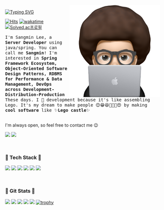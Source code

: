
<img src="./image/profile.png" align="right" height="300"/>
  
[![Typing SVG](https://readme-typing-svg.herokuapp.com/?color=f0f6fc&background=0D1117&height=35&width=145&lines=Sangmin+Lee&font=Redressed&size=30&duration=2000&pause=1000&vCenter=true)](https://git.io/typing-svg)

[![Hits](https://hits.seeyoufarm.com/api/count/incr/badge.svg?url=https%3A%2F%2Fgithub.com%2Fsangmin2dev%2F&count_bg=%23FF5252&title_bg=%23555555&icon=&icon_color=%23E7E7E7&title=views&edge_flat=false)](https://hits.seeyoufarm.com)
[![wakatime](https://wakatime.com/badge/user/018c4e0b-bfee-4c84-b84d-4a8a3df18636.svg)](https://wakatime.com/@018c4e0b-bfee-4c84-b84d-4a8a3df18636)
[![Solved.ac프로필](http://mazassumnida.wtf/api/mini/generate_badge?boj=sangmin2dev)](https://solved.ac/sangmin2dev)

<samp>I'm Sangmin Lee, a **Server Developer** using java/spring. You can call me **Sangmin**! I'm interested in **Spring Framework Ecosystem, Object-Oriented Software Design Patterns, RDBMS for Performance & Data Management, DevOps across Development-Distribution-Production** These days.  I 🩵 development because it's like assembling Lego. It's my dream to make people 😊😁😆🤤🤑🤩😍 by making **cool software** like ✨**Lego castle**✨ <br><br>

I'm always open, so feel free to contact me 😉

<a href="http://sangmin2dev.gitbook.io/dev"><img src="https://img.shields.io/badge/Blog-3884FF?style=plastic&logo=gitbook&logoColor=white"></a>
<a href="sangmin2dev@gmail.com"><img src="https://img.shields.io/badge/sangmin2dev@gmail.com-EA4335?style=plastic&logo=gmail&logoColor=white"></a>

<br>
<h3> 🍏 Tech Stack 🍏 </h3>

<img src="https://img.shields.io/badge/Java-007396?style=for-the-badge&logo=Java&logoColor=white"/></a> 
<img src="https://img.shields.io/badge/Spring-6DB33F?style=for-the-badge&logo=Spring&logoColor=white"/></a>
<img src="https://img.shields.io/badge/SpringBoot-6DB33F?style=for-the-badge&logo=SpringBoot&logoColor=white"/></a>
<img src="https://img.shields.io/badge/Mysql-4479A1?style=for-the-badge&logo=MySql&logoColor=white"/></a>
<img src="https://img.shields.io/badge/AWS-232F3E?style=for-the-badge&logo=AmazonAWS&logoColor=white"/></a>
<img src="https://img.shields.io/badge/Jenkins-D24939?style=for-the-badge&logo=Jenkins&logoColor=white"/></a>


<br>
<h3> 🥑 Git Stats 🥑 </h3>

![](https://github-profile-summary-cards.vercel.app/api/cards/profile-details?username=sangmin2dev&theme=nord_dark)
![](http://github-profile-summary-cards.vercel.app/api/cards/stats?username=sangmin2dev&theme=nord_bright)
[![](https://github-readme-streak-stats.herokuapp.com/?user=sangmin2dev&theme=nord&card_width=355)](https://git.io/streak-stats)
![](http://github-profile-summary-cards.vercel.app/api/cards/repos-per-language?username=sangmin2dev&theme=nord_dark&exclude=C,HTML)
![](http://github-profile-summary-cards.vercel.app/api/cards/most-commit-language?username=sangmin2dev&theme=nord_dark&exclude=C++,)
[![trophy](https://github-profile-trophy.vercel.app/?username=sangmin2dev&title=Commit,PullRequest,Repositories,MultipleLang,Organizations,Experience,Issues&theme=nord)](https://github.com/ryo-ma/github-profile-trophy)
<!--

<a href="https://opgc.me/#/users/sangmin2dev" target="_blank"><img src="https://api.opgc.me/githubs/users/sangmin2dev/tag/?theme=basic" /></a>

 <a href="s"> 
<img src="https://github-readme-stats.vercel.app/api?username=sangmin2dev&theme=highcontrast&show_icons=true" width="42%" />
</a> 
<a href="s">
  <img src="https://github-readme-stats.vercel.app/api/top-langs/?username=sangmin2dev&exclude_repo=resume,tech-blog,CMIT_Project,LinuxClass&layout=compact&theme=highcontrast" width="32%"/>
</a>
 -->

<!--<h3> 🥥 Solved.ac Profile 🥥 </h3>

[![Solved.ac Profile](http://mazassumnida.wtf/api/v2/generate_badge?boj=sangmin2dev)](https://solved.ac/sangmin2dev/)
-->


